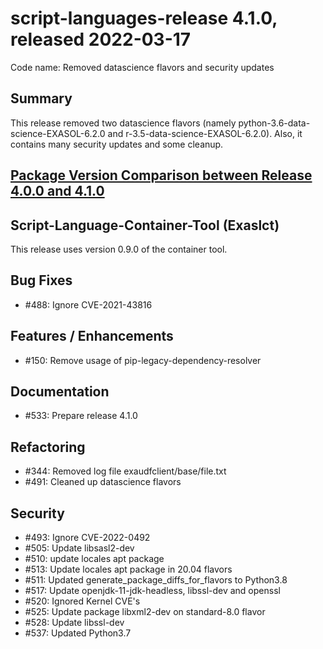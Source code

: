 # script-languages-release 4.1.0, released 2022-03-17

Code name: Removed datascience flavors and security updates

## Summary

This release removed two datascience flavors (namely python-3.6-data-science-EXASOL-6.2.0 and r-3.5-data-science-EXASOL-6.2.0). 
Also, it contains many security updates and some cleanup.

## [Package Version Comparison between Release 4.0.0 and 4.1.0](package_diffs/4.1.0/README.md)
  
## Script-Language-Container-Tool (Exaslct)

This release uses version 0.9.0 of the container tool.

## Bug Fixes

 - #488: Ignore CVE-2021-43816

## Features / Enhancements

 - #150: Remove usage of pip-legacy-dependency-resolver

## Documentation

 - #533: Prepare release 4.1.0

## Refactoring

 - #344: Removed log file exaudfclient/base/file.txt 
 - #491: Cleaned up datascience flavors

## Security

 - #493: Ignore CVE-2022-0492
 - #505: Update libsasl2-dev
 - #510: update locales apt package
 - #513: Update locales apt package in 20.04 flavors
 - #511: Updated generate_package_diffs_for_flavors to Python3.8
 - #517: Update openjdk-11-jdk-headless, libssl-dev and openssl
 - #520: Ignored Kernel CVE's
 - #525: Update package libxml2-dev on standard-8.0 flavor
 - #528: Update libssl-dev
 - #537: Updated Python3.7